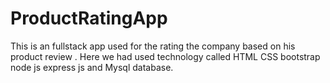 # ProductRatingApp
This is an fullstack app used for the rating the company based on his product review . Here we had used technology called HTML CSS bootstrap node js express js  and Mysql database.
